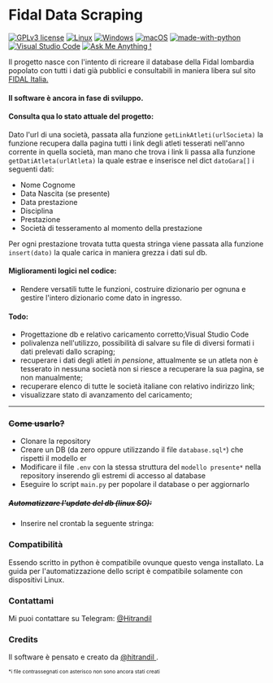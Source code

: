 # Fidal Data Scraping

 [![GPLv3 license](https://img.shields.io/badge/License-GPLv3-blue.svg)](http://perso.crans.org/besson/LICENSE.html) [![Linux](https://svgshare.com/i/Zhy.svg)](https://svgshare.com/i/Zhy.svg) [![Windows](https://svgshare.com/i/ZhY.svg)](https://svgshare.com/i/ZhY.svg) [![macOS](https://svgshare.com/i/ZjP.svg)](https://svgshare.com/i/ZjP.svg) [![made-with-python](https://img.shields.io/badge/Made%20with-Python-1f425f.svg)](https://www.python.org/)  [![Visual Studio Code](https://img.shields.io/badge/--007ACC?logo=visual%20studio%20code&logoColor=ffffff)](https://code.visualstudio.com/) [![Ask Me Anything !](https://img.shields.io/badge/Ask%20me-anything-1abc9c.svg)](https://GitHub.com/Naereen/ama)

Il progetto nasce con l'intento di ricreare il database della Fidal lombardia popolato con tutti i dati già pubblici e consultabili in maniera libera sul sito <a href="https://fidal.it"> FIDAL Italia. </a>

#### Il software è ancora in fase di sviluppo. 

#### Consulta qua lo stato attuale del progetto:

Dato l'url di una società, passata alla funzione `getLinkAtleti(urlSocieta)` la funzione recupera dalla pagina tutti i link degli atleti tesserati nell'anno corrente in quella società, man mano che trova i link li passa alla funzione `getDatiAtleta(urlAtleta)` la quale estrae e inserisce nel dict `datoGara[]` i seguenti dati:

* Nome Cognome
* Data Nascita (se presente)
* Data prestazione
* Disciplina
* Prestazione
* Società di tesseramento al momento della prestazione

Per ogni prestazione trovata tutta questa stringa viene passata alla funzione `insert(dato)` la quale carica in maniera grezza i dati sul db.

#### Miglioramenti logici nel codice:

* Rendere versatili tutte le funzioni, costruire dizionario per ognuna e gestire l'intero dizionario come dato in ingresso.

#### Todo:

* Progettazione db e relativo caricamento corretto;Visual Studio Code
* polivalenza nell'utilizzo, possibilità di salvare su file di diversi formati i dati prelevati dallo scraping;
* recuperare i dati degli atleti *in pensione*, attualmente se un atleta non è tesserato in nessuna società non si riesce a recuperare la sua pagina, se non manualmente;
* recuperare elenco di tutte le società italiane con relativo indirizzo link;
* visualizzare stato di avanzamento del caricamento;

<hr>

### ~~Come usarlo?~~

* Clonare la repository
* Creare un DB (da zero oppure utilizzando il file `database.sql*`)  che rispetti il modello er
* Modificare il file `.env` con la stessa struttura del `modello presente*`  nella repository inserendo gli estremi di accesso al database
* Eseguire lo script `main.py` per popolare il database o per aggiornarlo

##### ~~Automatizzare l'update del db (linux SO):~~

* Inserire nel crontab la seguente stringa:

### Compatibilità

Essendo scritto in python è compatibile ovunque questo venga installato. La guida per l'automatizzazione dello script è compatibile solamente con dispositivi Linux.

### Contattami

Mi puoi contattare su Telegram: <a href="https:t.me/hitrandil">@Hitrandil </a>

### Credits 

Il software è pensato e creato da <a href = "https://github.com/Hitrandil/">@hitrandil </a>.

<span style = "font-size: 10px;"> *i file contrassegnati con asterisco non sono ancora stati creati </span>



